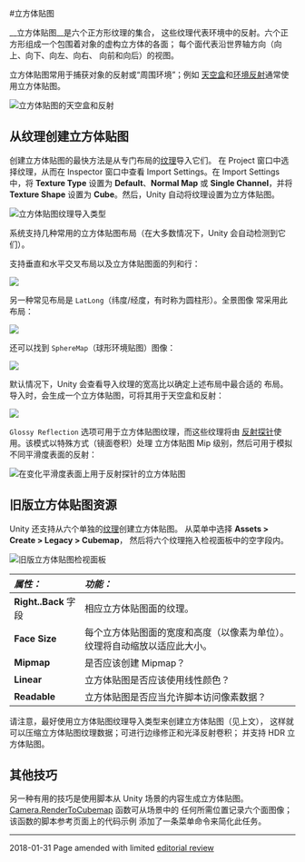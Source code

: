 #立方体贴图

__立方体贴图__是六个正方形纹理的集合，
这些纹理代表环境中的反射。六个正方形组成一个包围着对象的虚构立方体的各面；
每个面代表沿世界轴方向（向上、向下、向左、向右、
向前和向后）的视图。

立方体贴图常用于捕获对象的反射或“周围环境”；例如
[天空盒](class-Skybox.html)和[环境反射](class-ReflectionProbe.html)通常使用立方体贴图。


![立方体贴图的天空盒和反射](../uploads/Main/CubeMapExample.png)


## 从纹理创建立方体贴图

创建立方体贴图的最快方法是从专门布局的[纹理](class-TextureImporter.html)导入它们。
在 Project 窗口中选择纹理，从而在 Inspector 窗口中查看 Import Settings。在 Import Settings 中，将 __Texture Type__ 设置为 __Default__、__Normal Map__ 或 __Single Channel__，并将 __Texture Shape__ 设置为 __Cube__。然后，Unity 自动将纹理设置为立方体贴图。

![立方体贴图纹理导入类型](../uploads/Textures/CubeImportInspector.png)

系统支持几种常用的立方体贴图布局（在大多数情况下，Unity 会自动检测到它们）。

支持垂直和水平交叉布局以及立方体贴图面的列和行：

![](../uploads/Textures/CubeLayout6Faces.png) 

另一种常见布局是 `LatLong`（纬度/经度，有时称为圆柱形）。全景图像
常采用此布局：

![](../uploads/Textures/CubeLayoutLatLong.png) 

还可以找到 `SphereMap`（球形环境贴图）图像：

![](../uploads/Textures/CubeLayoutSphereMap.png) 

默认情况下，Unity 会查看导入纹理的宽高比以确定上述布局中最合适的
布局。导入时，会生成一个立方体贴图，可将其用于天空盒和反射：

![](../uploads/Textures/CubeImportedView.png) 

`Glossy Reflection` 选项可用于立方体贴图纹理，而这些纹理将由
[反射探针](class-ReflectionProbe.html)使用。该模式以特殊方式（镜面卷积）处理
立方体贴图 Mip 级别，然后可用于模拟不同平滑度表面的反射：

![在变化平滑度表面上用于反射探针的立方体贴图](../uploads/Textures/CubeOptionGlossyReflections.png)


## 旧版立方体贴图资源

Unity 还支持从六个单独的[纹理](class-TextureImporter.html)创建立方体贴图。
从菜单中选择 __Assets &gt; Create &gt; Legacy &gt; Cubemap__，
然后将六个纹理拖入检视面板中的空字段内。

![旧版立方体贴图检视面板](../uploads/Main/Inspector-CubeMap.jpg)

|**_属性：_** |**_功能：_** |
|:---|:---|
|__Right..Back__ 字段 |相应立方体贴图面的纹理。 |
|__Face Size__ |每个立方体贴图面的宽度和高度（以像素为单位）。纹理将自动缩放以适应此大小。 |
|__Mipmap__ |是否应该创建 Mipmap？ |
|__Linear__ |立方体贴图是否应该使用线性颜色？ |
|__Readable__ |立方体贴图是否应当允许脚本访问像素数据？ |

请注意，最好使用立方体贴图纹理导入类型来创建立方体贴图（见上文），
这样就可以压缩立方体贴图纹理数据；可进行边缘修正和光泽反射卷积；
并支持 HDR 立方体贴图。


## 其他技巧

另一种有用的技巧是使用脚本从 Unity 场景的内容生成立方体贴图。
[Camera.RenderToCubemap](../ScriptReference/Camera.RenderToCubemap.html) 函数可从场景中的
任何所需位置记录六个面图像；该函数的脚本参考页面上的代码示例
添加了一条菜单命令来简化此任务。

---

<span class="page-edit"> 2018-01-31  Page amended with limited [editorial review](DocumentationEditorialReview.html)
</span>
